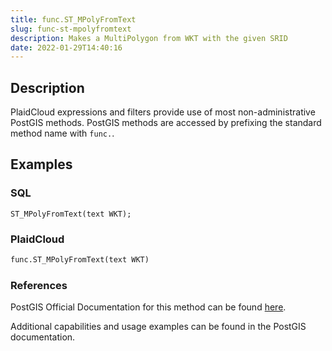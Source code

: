 ```yaml
---
title: func.ST_MPolyFromText
slug: func-st-mpolyfromtext
description: Makes a MultiPolygon from WKT with the given SRID
date: 2022-01-29T14:40:16
---
```



## Description


PlaidCloud expressions and filters provide use of most non-administrative PostGIS methods. PostGIS methods are accessed by prefixing the standard method name with `func.`.



## Examples


### SQL



```
ST_MPolyFromText(text WKT);
```


### PlaidCloud



```python
func.ST_MPolyFromText(text WKT)
```


### References


PostGIS Official Documentation for this method can be found [here](https://postgis.net/docs/manual-3.1/ST_MPolyFromText.html).



Additional capabilities and usage examples can be found in the PostGIS documentation.

